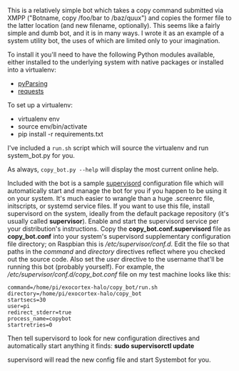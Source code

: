 This is a relatively simple bot which takes a copy command submitted via XMPP ("Botname, copy /foo/bar to /baz/quux") and copies the former file to the latter location (and new filename, optionally).  This seems like a fairly simple and dumb bot, and it is in many ways.  I wrote it as an example of a system utility bot, the uses of which are limited only to your imagination.

To install it you'll need to have the following Python modules available, either installed to the underlying system with native packages or installed into a virtualenv:

* [pyParsing](http://pyparsing.wikispaces.com/)
* [requests](http://docs.python-requests.org/en/master/)

To set up a virtualenv:

* virtualenv env
* source env/bin/activate
* pip install -r requirements.txt

I've included a `run.sh` script which will source the virtualenv and run system_bot.py for you.

As always, `copy_bot.py --help` will display the most current online help.

Included with the bot is a sample [supervisord](http://supervisord.org/) configuration file which will automatically start and manage the bot for you if you happen to be using it on your system.  It's much easier to wrangle than a huge .screenrc file, initscripts, or systemd service files.  If you want to use this file, install supervisord on the system, ideally from the default package repository (it's usually called **supervisor**).  Enable and start the supervisord service per your distribution's instructions.  Copy the **copy_bot.conf.supervisord** file as **copy_bot.conf** into your system's supervisord supplementary configuration file directory; on Raspbian this is */etc/supervisor/conf.d*.  Edit the file so that paths in the *command* and *directory* directives reflect where you checked out the source code.  Also set the *user* directive to the username that'll be running this bot (probably yourself).  For example, the */etc/supervisor/conf.d/copy_bot.conf* file on my test machine looks like this:

```[program:copybot]
command=/home/pi/exocortex-halo/copy_bot/run.sh
directory=/home/pi/exocortex-halo/copy_bot
startsecs=30
user=pi
redirect_stderr=true
process_name=copybot
startretries=0
```

Then tell supervisord to look for new configuration directives and automatically start anything it finds: **sudo supervisorctl update**

supervisord will read the new config file and start Systembot for you.
